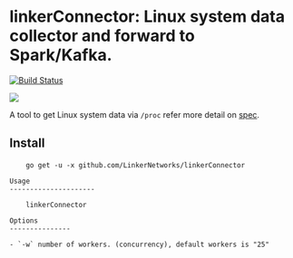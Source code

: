 linkerConnector: Linux system data collector and forward to Spark/Kafka.
======================
[![Build Status](https://travis-ci.org/LinkerNetworks/linkerConnector.svg)](https://travis-ci.org/LinkerNetworks/linkerConnector)

[![](https://goreportcard.com/badge/github.com/LinkerNetworks/linkerConnector)](https://goreportcard.com/report/github.com/LinkerNetworks/linkerConnector)

A tool to get Linux system data via `/proc` refer more detail on [spec](http://www.mjmwired.net/kernel/Documentation/filesystems/proc.txt).


Install
--------------

#### 
```
    go get -u -x github.com/LinkerNetworks/linkerConnector

Usage
---------------------

    linkerConnector  

Options
---------------

- `-w` number of workers. (concurrency), default workers is "25"



